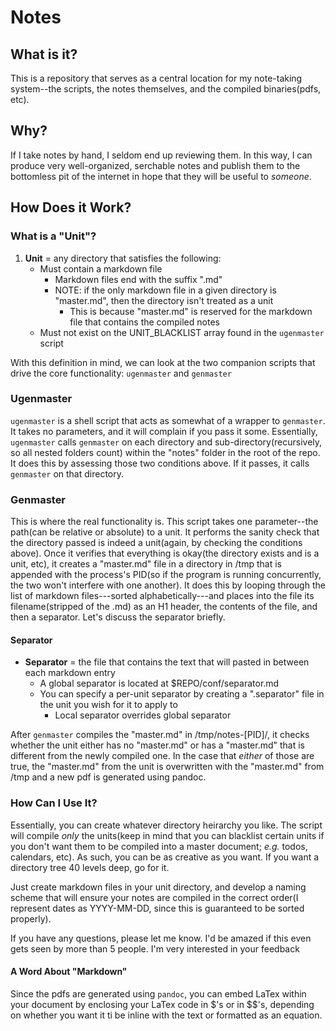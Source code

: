 # Notes

## What is it?

This is a repository that serves as a central location for my note-taking
system--the scripts, the notes themselves, and the compiled binaries(pdfs,
etc).

## Why?

If I take notes by hand, I seldom end up reviewing them.  In this way, I can
produce very well-organized, serchable notes and publish them to the bottomless
pit of the internet in hope that they will be useful to *someone*.

## How Does it Work?

### What is a "Unit"?
1. **Unit** = any directory that satisfies the following:
    * Must contain a markdown file
        + Markdown files end with the suffix ".md"
        + NOTE: if the only markdown file in a given directory is "master.md",
          then the directory isn't treated as a unit
            * This is because "master.md" is reserved for the markdown file
              that contains the compiled notes
    * Must not exist on the UNIT_BLACKLIST array found in the `ugenmaster`
      script

With this definition in mind, we can look at the two companion scripts that
drive the core functionality: `ugenmaster` and `genmaster`

### Ugenmaster

`ugenmaster` is a shell script that acts as somewhat of a wrapper to
`genmaster`.  It takes no parameters, and it will complain if you pass it some.
Essentially, `ugenmaster` calls `genmaster` on each directory and
sub-directory(recursively, so all nested folders count) within the "notes"
folder in the root of the repo. It does this by assessing those two conditions
above.  If it passes, it calls `genmaster` on that directory.

### Genmaster

This is where the real functionality is.  This script takes one parameter--the
path(can be relative or absolute) to a unit.  It performs the sanity check that
the directory passed is indeed a unit(again, by checking the conditions above).
Once it verifies that everything is okay(the directory exists and is a unit,
etc), it creates a "master.md" file in a directory in /tmp that is appended
with the process's PID(so if the program is running concurrently, the two won't
interfere with one another).  It does this by looping through the list of
markdown files---sorted alphabetically---and places into the file its
filename(stripped of the .md) as an H1 header, the contents of the file, and
then a separator.  Let's discuss the separator briefly.

#### Separator
- **Separator** = the file that contains the text that will pasted in between
  each markdown entry
    * A global separator is located at $REPO/conf/separator.md
    * You can specify a per-unit separator by creating a ".separator" file in
      the unit you wish for it to apply to
        + Local separator overrides global separator

After `genmaster` compiles the "master.md" in /tmp/notes-[PID]/, it checks
whether the unit either has no "master.md" or has a "master.md" that is
different from the newly compiled one.  In the case that *either* of those are
true, the "master.md" from the unit is overwritten with the "master.md" from
/tmp and a new pdf is generated using pandoc.

### How Can I Use It?

Essentially, you can create whatever directory heirarchy you like.  The script
will compile *only* the units(keep in mind that you can blacklist certain units
if you don't want them to be compiled into a master document; *e.g.* todos,
calendars, etc).  As such, you can be as creative as you want.  If you want a
directory tree 40 levels deep, go for it.

Just create markdown files in your unit directory, and develop a naming scheme
that will ensure your notes are compiled in the correct order(I represent dates
as YYYY-MM-DD, since this is guaranteed to be sorted properly).


If you have any questions, please let me know.  I'd be amazed if this even gets
seen by more than 5 people.  I'm very interested in your feedback


#### A Word About "Markdown"

Since the pdfs are generated using `pandoc`, you can embed LaTex within your
document by enclosing your LaTex code in \$'s or in \$\$'s, depending on
whether you want it ti be inline with the text or formatted as an equation.
